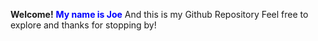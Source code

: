**Welcome!**
<strong style="color: blue;">My name is Joe</strong>
And this is my Github Repository
Feel free to explore and thanks for stopping by!

<!---
JoeWhelps/JoeWhelps is a ✨ special ✨ repository because its `README.md` (this file) appears on your GitHub profile.
You can click the Preview link to take a look at your changes.
--->
